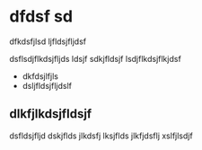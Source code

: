 # dfdsf sd
dfkdsfjlsd ljfldsjfljdsf

dsflsdjflkdsjfljds ldsjf
sdkjfldsjf lsdjflkdsjflkjdsf

* dkfdsjlfjls
* dsljfldsjfljdslf

## dlkfjlkdsjfldsjf

dsfldsjfljd 
dskjflds jlkdsfj lksjflds jlkfjdsflj
xslfjlsdjf

